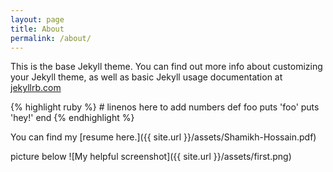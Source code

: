 ```yaml
---
layout: page
title: About
permalink: /about/
---
```


This is the base Jekyll theme. You can find out more info about customizing your Jekyll theme, as well as basic Jekyll usage documentation at [jekyllrb.com](https://jekyllrb.com/)


{% highlight ruby  %}  # linenos here to add numbers 
def foo
  puts 'foo'
  puts 'hey!'
end
{% endhighlight %}

You can find my [resume here.]({{ site.url }}/assets/Shamikh-Hossain.pdf)

picture below
![My helpful screenshot]({{ site.url }}/assets/first.png)



